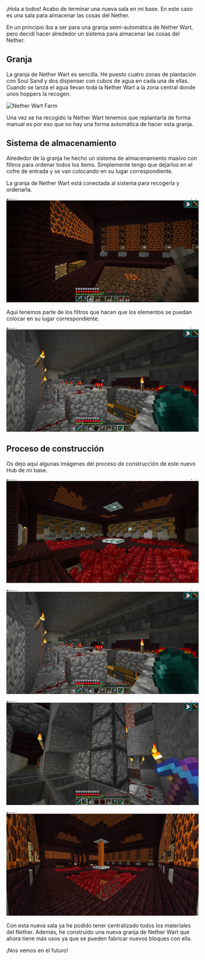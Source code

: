 ¡Hola a todos! Acabo de terminar una nueva sala en mi base. En este caso es una sala para almacenar las cosas del Nether. 

En un principio iba a ser para una granja semi-automática de Nether Wart, pero decidí hacer alrededor un sistema para almacenar las cosas del Nether.

## Granja

La granja de Nether Wart es sencilla. He puesto cuatro zonas de plantación con Soul Sand y dos dispenser con cubos de agua en cada una de ellas. Cuando se lanza el agua llevan toda la Nether Wart a la zona central donde unos hoppers la recogen.

![Nether Wart Farm](images/nether-wart-farm.gif)

Una vez se ha recogido la Nether Wart tenemos que replantarla de forma manual es por eso que no hay una forma automática de hacer esta granja. 

## Sistema de almacenamiento

Alrededor de la granja he hecho un sistema de almacenamiento masivo con filtros para ordenar todos los ítems. Simplemente tengo que dejarlos en el cofre de entrada y se van colocando en su lugar correspondiente.

La granja de Nether Wart está conectada al sistema para recogerla y ordenarla.

![Cofre inicial](images/chest.jpg)

Aquí tenemos parte de los filtros que hacen que los elementos se puedan colocar en su lugar correspondiente.

![Filtros](images/filters.jpg)

## Proceso de construcción

Os dejo aquí algunas imágenes del proceso de construcción de este nuevo Hub de mi base.

![Construcción 1](images/build.jpg)

![Construcción 2](images/filters.jpg)

![Construcción 3](images/build-3.jpg)

![Construcción 4](images/build-2.jpg)

Con esta nueva sala ya he podido tener centralizado todos los materiales del Nether. Además, he construido una nueva granja de Nether Wart que ahora tiene más usos ya que se pueden fabricar nuevos bloques con ella.

¡Nos vemos en el futuro!
